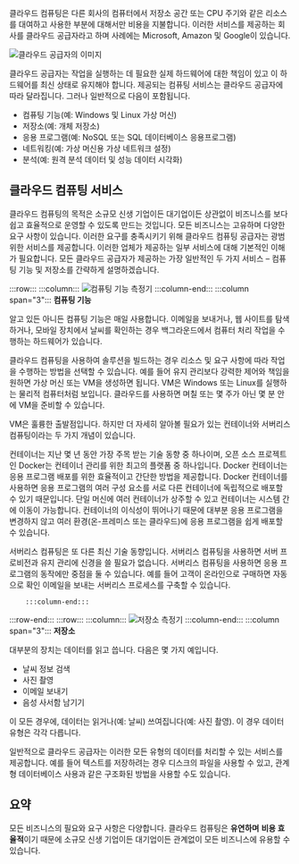 클라우드 컴퓨팅은 다른 회사의 컴퓨터에서 저장소 공간 또는 CPU 주기와 같은 리소스를 대여하고 사용한 부분에 대해서만 비용을 지불합니다. 이러한 서비스를 제공하는 회사를 클라우드 공급자라고 하며 사례에는 Microsoft, Amazon 및 Google이 있습니다.

![클라우드 공급자의 이미지](../media/2-cloud-providers.png)

클라우드 공급자는 작업을 실행하는 데 필요한 실제 하드웨어에 대한 책임이 있고 이 하드웨어를 최신 상태로 유지해야 합니다. 제공되는 컴퓨팅 서비스는 클라우드 공급자에 따라 달라집니다. 그러나 일반적으로 다음이 포함됩니다.

- 컴퓨팅 기능(예: Windows 및 Linux 가상 머신)
- 저장소(예: 개체 저장소)
- 응용 프로그램(예: NoSQL 또는 SQL 데이터베이스 응용프로그램)
- 네트워킹(예: 가상 머신용 가상 네트워크 설정)
- 분석(예: 원격 분석 데이터 및 성능 데이터 시각화)

## <a name="cloud-computing-services"></a>클라우드 컴퓨팅 서비스

클라우드 컴퓨팅의 목적은 소규모 신생 기업이든 대기업이든 상관없이 비즈니스를 보다 쉽고 효율적으로 운영할 수 있도록 만드는 것입니다. 모든 비즈니스는 고유하며 다양한 요구 사항이 있습니다. 이러한 요구를 충족시키기 위해 클라우드 컴퓨팅 공급자는 광범위한 서비스를 제공합니다.
이러한 업체가 제공하는 일부 서비스에 대해 기본적인 이해가 필요합니다. 모든 클라우드 공급자가 제공하는 가장 일반적인 두 가지 서비스 &ndash; 컴퓨팅 기능 및 저장소를 간략하게 설명하겠습니다.

:::row:::
    :::column:::
        ![컴퓨팅 기능 측정기](../media/2-compute-power.png)
    :::column-end:::
    :::column span="3"::: **컴퓨팅 기능**

알고 있든 아니든 컴퓨팅 기능은 매일 사용합니다. 이메일을 보내거나, 웹 사이트를 탐색하거나, 모바일 장치에서 날씨를 확인하는 경우 백그라운드에서 컴퓨터 처리 작업을 수행하는 하드웨어가 있습니다.

클라우드 컴퓨팅을 사용하여 솔루션을 빌드하는 경우 리소스 및 요구 사항에 따라 작업을 수행하는 방법을 선택할 수 있습니다. 예를 들어 유지 관리보다 강력한 제어와 책임을 원하면 가상 머신 또는 VM을 생성하면 됩니다. VM은 Windows 또는 Linux를 실행하는 물리적 컴퓨터처럼 보입니다. 클라우드를 사용하면 며칠 또는 몇 주가 아닌 몇 분 안에 VM을 준비할 수 있습니다.

VM은 훌륭한 출발점입니다. 하지만 더 자세히 알아볼 필요가 있는 컨테이너와 서버리스 컴퓨팅이라는 두 가지 개념이 있습니다.

컨테이너는 지난 몇 년 동안 가장 주목 받는 기술 동향 중 하나이며, 오픈 소스 프로젝트인 Docker는 컨테이너 관리를 위한 최고의 플랫폼 중 하나입니다. Docker 컨테이너는 응용 프로그램 배포를 위한 효율적이고 간단한 방법을 제공합니다. Docker 컨테이너를 사용하면 응용 프로그램의 여러 구성 요소를 서로 다른 컨테이너에 독립적으로 배포할 수 있기 때문입니다. 단일 머신에 여러 컨테이너가 상주할 수 있고 컨테이너는 시스템 간에 이동이 가능합니다. 컨테이너의 이식성이 뛰어나기 때문에 대부분 응용 프로그램을 변경하지 않고 여러 환경(온-프레미스 또는 클라우드)에 응용 프로그램을 쉽게 배포할 수 있습니다.

서버리스 컴퓨팅은 또 다른 최신 기술 동향입니다. 서버리스 컴퓨팅을 사용하면 서버 프로비전과 유지 관리에 신경을 쓸 필요가 없습니다. 서버리스 컴퓨팅을 사용하면 응용 프로그램의 동작에만 중점을 둘 수 있습니다. 예를 들어 고객이 온라인으로 구매하면 자동으로 확인 이메일을 보내는 서버리스 프로세스를 구축할 수 있습니다.

        :::column-end:::
:::row-end:::
 :::row:::
    :::column:::
        ![저장소 측정기](../media/2-storage.png)
    :::column-end:::
    :::column span="3"::: **저장소**

대부분의 장치는 데이터를 읽고 씁니다. 다음은 몇 가지 예입니다.

- 날씨 정보 검색
- 사진 촬영
- 이메일 보내기
- 음성 사서함 남기기

이 모든 경우에, 데이터는 읽거나(예: 날씨) 쓰여집니다(예: 사진 촬영). 이 경우 데이터 유형은 각각 다릅니다.

일반적으로 클라우드 공급자는 이러한 모든 유형의 데이터를 처리할 수 있는 서비스를 제공합니다. 예를 들어 텍스트를 저장하려는 경우 디스크의 파일을 사용할 수 있고, 관계형 데이터베이스 사용과 같은 구조화된 방법을 사용할 수도 있습니다.

## <a name="summary"></a>요약

모든 비즈니스의 필요와 요구 사항은 다양합니다. 클라우드 컴퓨팅은 **유연하며** **비용 효율적**이기 때문에 소규모 신생 기업이든 대기업이든 관계없이 모든 비즈니스에 유용할 수 있습니다.